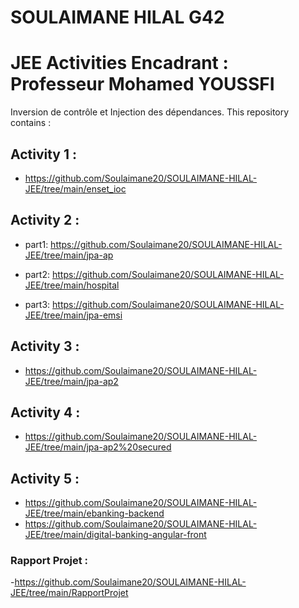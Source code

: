 # SOULAIMANE HILAL G42
#  JEE Activities Encadrant : Professeur Mohamed YOUSSFI 
               

Inversion de contrôle et Injection des dépendances. This repository contains :

## Activity 1 :

- https://github.com/Soulaimane20/SOULAIMANE-HILAL-JEE/tree/main/enset_ioc

## Activity 2 :

- part1:  https://github.com/Soulaimane20/SOULAIMANE-HILAL-JEE/tree/main/jpa-ap

- part2:  https://github.com/Soulaimane20/SOULAIMANE-HILAL-JEE/tree/main/hospital

- part3:  https://github.com/Soulaimane20/SOULAIMANE-HILAL-JEE/tree/main/jpa-emsi

## Activity 3 : 

- https://github.com/Soulaimane20/SOULAIMANE-HILAL-JEE/tree/main/jpa-ap2

## Activity 4 :

- https://github.com/Soulaimane20/SOULAIMANE-HILAL-JEE/tree/main/jpa-ap2%20secured

## Activity 5 :

- https://github.com/Soulaimane20/SOULAIMANE-HILAL-JEE/tree/main/ebanking-backend
- https://github.com/Soulaimane20/SOULAIMANE-HILAL-JEE/tree/main/digital-banking-angular-front
### Rapport Projet :
-https://github.com/Soulaimane20/SOULAIMANE-HILAL-JEE/tree/main/RapportProjet

